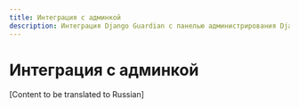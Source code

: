 ```yaml
---
title: Интеграция с админкой
description: Интеграция Django Guardian с панелью администрирования Django
---
```


# Интеграция с админкой

[Content to be translated to Russian]

<!-- This page content will be translated from the main English userguide/admin-integration.md -->
